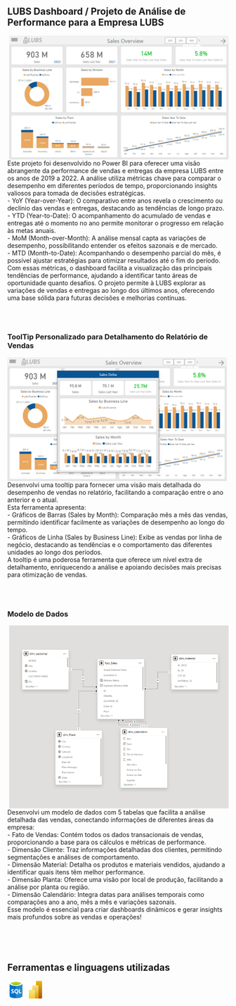 ## LUBS Dashboard / Projeto de Análise de Performance para a Empresa LUBS 
<img align="right" width="500"  src="https://github.com/Clayversants/ProjetoLUBS/blob/main/Imagens/Captura%20de%20tela%202024-10-05%20115359.png?raw=true">
Este projeto foi desenvolvido no Power BI para oferecer uma visão abrangente da performance de vendas e entregas da empresa LUBS entre os anos de 2019 a 2022. A análise utiliza métricas chave para comparar o desempenho em diferentes períodos de tempo, proporcionando insights valiosos para tomada de decisões estratégicas.
<br>
- YoY (Year-over-Year): O comparativo entre anos revela o crescimento ou declínio das vendas e entregas, destacando as tendências de longo prazo.
<br>
- YTD (Year-to-Date): O acompanhamento do acumulado de vendas e entregas até o momento no ano permite monitorar o progresso em relação às metas anuais.
<br>
- MoM (Month-over-Month): A análise mensal capta as variações de desempenho, possibilitando entender os efeitos sazonais e de mercado.
<br>
- MTD (Month-to-Date): Acompanhando o desempenho parcial do mês, é possível ajustar estratégias para otimizar resultados até o fim do período.
<br>
Com essas métricas, o dashboard facilita a visualização das principais tendências de performance, ajudando a identificar tanto áreas de oportunidade quanto desafios. O projeto permite à LUBS explorar as variações de vendas e entregas ao longo dos últimos anos, oferecendo uma base sólida para futuras decisões e melhorias contínuas.

<br><br>
### ToolTip Personalizado para Detalhamento do Relatório de Vendas
<img align="left" width="500"  src="https://github.com/Clayversants/ProjetoLUBS/blob/main/Imagens/Captura%20de%20tela%202024-10-05%20115428.png?raw=true">
Desenvolvi uma tooltip para fornecer uma visão mais detalhada do desempenho de vendas no relatório, facilitando a comparação entre o ano anterior e o atual.
<br>
 Esta ferramenta apresenta:
 <br>
 - Gráficos de Barras (Sales by Month): Comparação mês a mês das vendas, permitindo identificar facilmente as variações de desempenho ao longo do tempo.
 <br>
 - Gráficos de Linha (Sales by Business Line): Exibe as vendas por linha de negócio, destacando as tendências e o comportamento das diferentes unidades ao longo dos períodos.
 <br>
 A tooltip é uma poderosa ferramenta que oferece um nível extra de detalhamento, enriquecendo a análise e apoiando decisões mais precisas para otimização de vendas.

 <br><br>
 ### Modelo de Dados
 <img align="right" width="500"  src="https://github.com/Clayversants/ProjetoLUBS/blob/main/Imagens/Captura%20de%20tela%202024-10-05%20124707.png?raw=true">
 Desenvolvi um modelo de dados com 5 tabelas que facilita a análise detalhada das vendas, conectando informações de diferentes áreas da empresa:
 <br>
 - Fato de Vendas: Contém todos os dados transacionais de vendas, proporcionando a base para os cálculos e métricas de performance.
 <br>
 - Dimensão Cliente: Traz informações detalhadas dos clientes, permitindo segmentações e análises de comportamento.
 <br>
 - Dimensão Material: Detalha os produtos e materiais vendidos, ajudando a identificar quais itens têm melhor performance.
 <br>
 - Dimensão Planta: Oferece uma visão por local de produção, facilitando a análise por planta ou região.
 <br>
 - Dimensão Calendário: Integra datas para análises temporais como comparações ano a ano, mês a mês e variações sazonais.
 <br>
 Esse modelo é essencial para criar dashboards dinâmicos e gerar insights mais profundos sobre as vendas e operações!

 <br><br><br>
 ## Ferramentas e linguagens utilizadas
 <div style="display: inline_block">
    <img align="center" alt="SQL" height="40" width="40" src="https://github.com/BruceFonseca/ferramentas/blob/main/logo.png?raw=true">
    <img align="center" alt="Power BI" height="40" width="40" src="https://github.com/BruceFonseca/ferramentas/blob/main/1200px-New_Power_BI_Logo.svg.png?raw=true">
</div>

